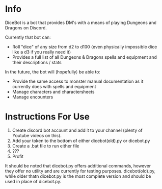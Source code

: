 # Info
DiceBot is a bot that provides DM's with a means of playing Dungeons and Dragons on Discord. 

Currently that bot can:
 - Roll "dice" of any size from d2 to d100 (even physically impossible dice like a d3 if you really need it)
 - Provides a full list of all Dungeons & Dragons spells and equipment and their descriptions / stats

In the future, the bot will (hopefully) be able to:
 - Provide the same access to monster manual documentation as it currently does with spells and equipment
 - Manage characters and charactersheets
 - Manage encounters

# Instructions For Use
1. Create discord bot account and add it to your channel (plenty of Youtube videos on this).
2. Add your token to the bottom of either dicebot(old).py or dicebot.py
3. Create a .bat file to run either file
4. ???
5. Profit


It should be noted that dicebot.py offers additional commands, however they offer no utility and are currently for testing purposes. dicebot(old).py, while older thatn dicebot.py is the most complete version and should be used in place of dicebot.py.
